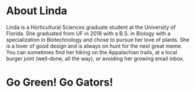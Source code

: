 # About Linda

Linda is a Horticultural Sciences graduate student at the University of Florida. She graduated from UF in 2018 with a B.S. in Biology with a specialization in Biotechnology and chose to pursue her love of plants. She is a lover of good design and is always on hunt for the next great meme. You can sometimes find her hiking on the Appalachian trails, at a local burger joint (well-done, all the way), or avoiding her growing email inbox.

# Go Green! Go Gators!
